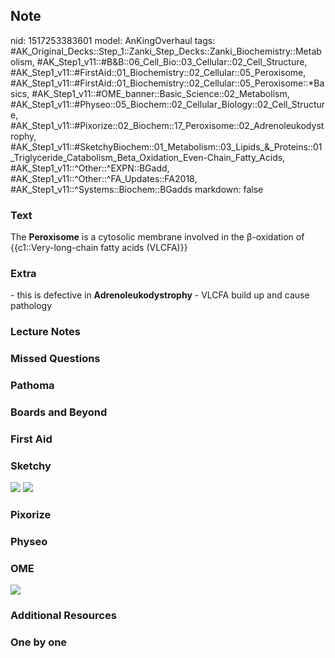 ## Note
nid: 1517253383601
model: AnKingOverhaul
tags: #AK_Original_Decks::Step_1::Zanki_Step_Decks::Zanki_Biochemistry::Metabolism, #AK_Step1_v11::#B&B::06_Cell_Bio::03_Cellular::02_Cell_Structure, #AK_Step1_v11::#FirstAid::01_Biochemistry::02_Cellular::05_Peroxisome, #AK_Step1_v11::#FirstAid::01_Biochemistry::02_Cellular::05_Peroxisome::*Basics, #AK_Step1_v11::#OME_banner::Basic_Science::02_Metabolism, #AK_Step1_v11::#Physeo::05_Biochem::02_Cellular_Biology::02_Cell_Structure, #AK_Step1_v11::#Pixorize::02_Biochem::17_Peroxisome::02_Adrenoleukodystrophy, #AK_Step1_v11::#SketchyBiochem::01_Metabolism::03_Lipids_&_Proteins::01_Triglyceride_Catabolism_Beta_Oxidation_Even-Chain_Fatty_Acids, #AK_Step1_v11::^Other::^EXPN::BGadd, #AK_Step1_v11::^Other::^FA_Updates::FA2018, #AK_Step1_v11::^Systems::Biochem::BGadds
markdown: false

### Text
The <b>Peroxisome</b> is a cytosolic membrane involved in the
β-oxidation of {{c1::Very-long-chain fatty acids (VLCFA)}}

### Extra
<div>
  - this is defective in <b>Adrenoleukodystrophy</b> - VLCFA build
  up and cause pathology
</div>

### Lecture Notes


### Missed Questions


### Pathoma


### Boards and Beyond


### First Aid


### Sketchy
<img src="Screen%20Shot%202021-01-07%20at%2015.21.26.jpg">
<img src="Screen%20Shot%202021-01-07%20at%2015.21.42.jpg">

### Pixorize


### Physeo


### OME
<div class="ome-widget">
  <a href=
  "https://onlinemeded.org/spa/metabolism?ref=anki"><img src=
  "_OME_AnkiFlashcards_Topic_4.png"></a>
</div>

### Additional Resources


### One by one


